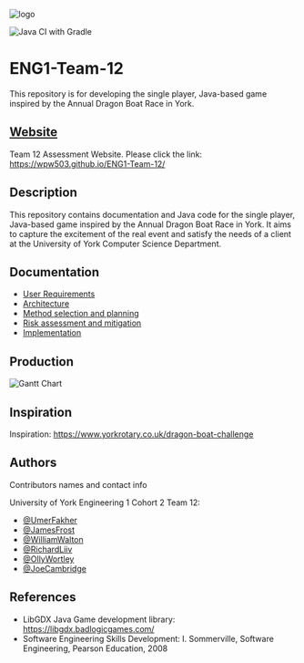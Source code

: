 ![logo](https://github.com/wpw503/ENG1-Team-12/blob/main/images/new_logo_t.png?raw=true)

![Java CI with Gradle](https://github.com/Frinksy/PixelBoat/workflows/Java%20CI%20with%20Gradle/badge.svg)
# ENG1-Team-12

This repository is for developing the single player, Java-based game inspired by the Annual Dragon Boat Race in York.


## [Website](https://wpw503.github.io/ENG1-Team-12/)

Team 12 Assessment Website.
Please click the link: https://wpw503.github.io/ENG1-Team-12/

## Description

This repository contains documentation and Java code for the single player, Java-based game inspired by the Annual Dragon Boat Race in York. It aims to capture the excitement of the real event and satisfy the needs of a client at the University of York Computer Science Department.

## Documentation
* [User Requirements](https://github.com/wpw503/ENG1-Team-12/blob/main/Documentation/Req1.pdf)
* [Architecture](https://github.com/wpw503/ENG1-Team-12/tree/main/Documentation/Arch1.pdf)
* [Method selection and planning](https://github.com/wpw503/ENG1-Team-12/tree/main/Documentation/Plan1.pdf)
* [Risk assessment and mitigation](https://github.com/wpw503/ENG1-Team-12/tree/main/Documentation/Risk1.pdf)
* [Implementation](https://github.com/wpw503/ENG1-Team-12/tree/main/Documentation/Impl1.pdf)

## Production
![Gantt Chart](https://github.com/wpw503/ENG1-Team-12/blob/main/images/week8.png?raw=true)

## Inspiration

Inspiration: https://www.yorkrotary.co.uk/dragon-boat-challenge

## Authors

Contributors names and contact info

University of York Engineering 1 Cohort 2 Team 12:

* [@UmerFakher](https://github.com/UmerFakher)
* [@JamesFrost](https://github.com/Fritzbox2000)
* [@WilliamWalton](https://github.com/wpw503)
* [@RichardLiiv](https://github.com/sumsare)
* [@OllyWortley](https://github.com/orw511)
* [@JoeCambridge](https://github.com/JoeCambridge)

## References

* LibGDX Java Game development library: https://libgdx.badlogicgames.com/
* Software Engineering Skills Development: I. Sommerville, Software Engineering, Pearson Education, 2008
